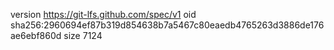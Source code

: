 version https://git-lfs.github.com/spec/v1
oid sha256:2960694ef87b319d854638b7a5467c80eaedb4765263d3886de176ae6ebf860d
size 7124
